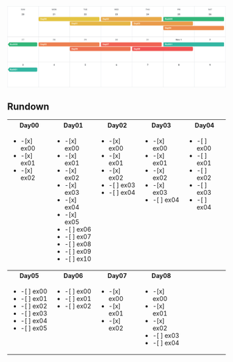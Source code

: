 
![calendar](./Calendar.png)

## Rundown
<table>
  <tr></tr>
  <tr>
      <th>Day00</th>
      <th>Day01</th>
      <th>Day02</th>
      <th>Day03</th>
      <th>Day04</th>
  </tr>
  <tr valign="top">
    <td><ul>
      <li>-[x] ex00</li>
      <li>-[x] ex01</li>
      <li>-[x] ex02</li>
    </ul></td>
    <td><ul>
      <li>-[x] ex00</li>
      <li>-[x] ex01</li>
      <li>-[x] ex02</li>
      <li>-[x] ex03</li>
      <li>-[x] ex04</li>
      <li>-[x] ex05</li>
      <li>-[ ] ex06</li>
      <li>-[ ] ex07</li>
      <li>-[ ] ex08</li>
      <li>-[ ] ex09</li>
      <li>-[ ] ex10</li>
    </ul></td>
    <td><ul>
      <li>-[x] ex00</li>
      <li>-[x] ex01</li>
      <li>-[x] ex02</li>
      <li>-[ ] ex03</li>
      <li>-[ ] ex04</li>
    </ul></td>
    <td><ul>
      <li>-[x] ex00</li>
      <li>-[x] ex01</li>
      <li>-[x] ex02</li>
      <li>-[x] ex03</li>
      <li>-[ ] ex04</li><!-- the diamond problem -->
    </ul></td>
    <td><ul>
      <li>-[ ] ex00</li>
      <li>-[ ] ex01</li>
      <li>-[ ] ex02</li>
      <li>-[ ] ex03</li>
      <li>-[ ] ex04</li>
    </ul></td>
  </tr>
  <tr>
      <th>Day05</th>
      <th>Day06</th>
      <th>Day07</th>
      <th>Day08</th>
      <th></th>
  </tr>
  <tr valign="top">
    <td><ul>
      <li>-[ ] ex00</li>
      <li>-[ ] ex01</li>
      <li>-[ ] ex02</li>
      <li>-[ ] ex03</li>
      <li>-[ ] ex04</li>
      <li>-[ ] ex05</li>
    </ul></td>
    <td><ul>
      <li>-[ ] ex00</li>
      <li>-[ ] ex01</li>
      <li>-[ ] ex02</li>
    </ul></td>
    <td><ul>
      <li>-[x] ex00</li>
      <li>-[x] ex01</li>
      <li>-[x] ex02</li>
    </ul></td>
    <td><ul>
      <li>-[x] ex00</li>
      <li>-[x] ex01</li>
      <li>-[x] ex02</li>
      <li>-[ ] ex03</li>
      <li>-[ ] ex04</li>
    </ul></td>
    <td></td>
  </tr>
</table>
